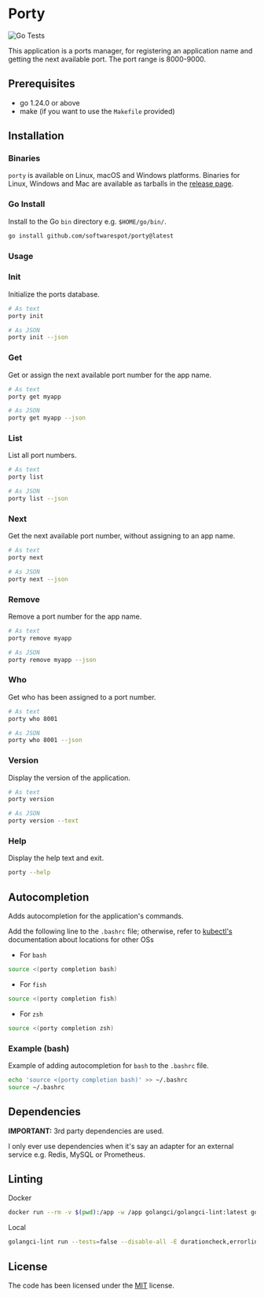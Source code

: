 # Porty

![Go Tests](https://github.com/softwarespot/porty/actions/workflows/go.yml/badge.svg)

This application is a ports manager, for registering an application name and getting the next available port. The port range is 8000-9000.

## Prerequisites

- go 1.24.0 or above
- make (if you want to use the `Makefile` provided)

## Installation

### Binaries

`porty` is available on Linux, macOS and Windows platforms.
Binaries for Linux, Windows and Mac are available as tarballs in the [release page](https://github.com/softwarespot/porty/releases).

### Go Install

Install to the Go `bin` directory e.g. `$HOME/go/bin/`.

```bash
go install github.com/softwarespot/porty@latest
```

### Usage

### Init

Initialize the ports database.

```bash
# As text
porty init

# As JSON
porty init --json
```

### Get

Get or assign the next available port number for the app name.

```bash
# As text
porty get myapp

# As JSON
porty get myapp --json
```

### List

List all port numbers.

```bash
# As text
porty list

# As JSON
porty list --json
```

### Next

Get the next available port number, without assigning to an app name.

```bash
# As text
porty next

# As JSON
porty next --json
```

### Remove

Remove a port number for the app name.

```bash
# As text
porty remove myapp

# As JSON
porty remove myapp --json
```

### Who

Get who has been assigned to a port number.

```bash
# As text
porty who 8001

# As JSON
porty who 8001 --json
```

### Version

Display the version of the application.

```bash
# As text
porty version

# As JSON
porty version --text
```

### Help

Display the help text and exit.

```bash
porty --help
```

## Autocompletion

Adds autocompletion for the application's commands.

Add the following line to the `.bashrc` file; otherwise, refer to [kubectl's](https://kubernetes.io/docs/tasks/tools/install-kubectl/#optional-kubectl-configurations) documentation about locations for other OSs

- For `bash`

```bash
source <(porty completion bash)
```

- For `fish`

```bash
source <(porty completion fish)
```

- For `zsh`

```bash
source <(porty completion zsh)
```

### Example (bash)

Example of adding autocompletion for `bash` to the `.bashrc` file.

```bash
echo 'source <(porty completion bash)' >> ~/.bashrc
source ~/.bashrc
```

## Dependencies

**IMPORTANT:** 3rd party dependencies are used.

I only ever use dependencies when it's say an adapter for
an external service e.g. Redis, MySQL or Prometheus.

## Linting

Docker

```bash
docker run --rm -v $(pwd):/app -w /app golangci/golangci-lint:latest golangci-lint run -v --tests=false --disable-all -E durationcheck,errorlint,exhaustive,gocritic,gosimple,ineffassign,misspell,predeclared,revive,staticcheck,unparam,unused,whitespace --max-issues-per-linter=10000 --max-same-issues=10000
```

Local

```bash
golangci-lint run --tests=false --disable-all -E durationcheck,errorlint,exhaustive,gocritic,gosimple,ineffassign,misspell,predeclared,revive,staticcheck,unparam,unused,whitespace --max-issues-per-linter=10000 --max-same-issues=10000
```

## License

The code has been licensed under the [MIT](https://opensource.org/license/mit) license.
